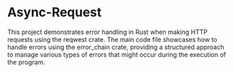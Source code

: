 # Async-Request
This project demonstrates error handling in Rust when making HTTP requests using the reqwest crate. The main code file showcases how to handle errors using the error_chain crate, providing a structured approach to manage various types of errors that might occur during the execution of the program.
